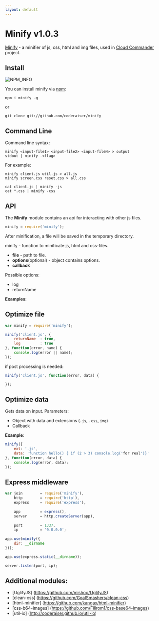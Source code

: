 ```yaml
---
layout: default
---
```


Minify v1.0.3
===============
[NPM_INFO_IMG]:             https://nodei.co/npm/minify.png?stars

[Minify](http://coderaiser.github.io/minify "Minify") - a minifier of js, css, html and img files,
used in [Cloud Commander](http://cloudcmd.io "Cloud Commander") project.

Install
---------------
![NPM_INFO][NPM_INFO_IMG]

You can install minify via [npm](https://www.npmjs.org/):

    npm i minify -g
or
    
    git clone git://github.com/coderaiser/minify

Command Line
---------------
Command line syntax:

```
minify <input-file1> <input-file2> <input-fileN> > output
stdout | minify -<flag>
```
For example:

```
minify client.js util.js > all.js
minify screen.css reset.css > all.css

cat client.js | minify -js
cat *.css | minify -css
```

API
---------------
The **Minify** module contains an api for interacting with other js files.


```js
minify = require('minify');
```
After minification, a file will be saved in the temporary directory.

minify - function to minificate js, html and css-files.

 - **file**                 - path to file.
 - **options**(optional)    - object contains options.
 - **callback**

Possible options:
 - log
 - returnName

**Examples**:

## Optimize file
```js
var minify = require('minify');

minify('client.js', {
    returnName  : true,
    log         : true
}, function(error, name) {
    console.log(error || name);
});
```

if post processing is needed: 

```js
minify('client.js', function(error, data) {

});
```

## Optimize data
Gets data on input.
Parameters:
- Object with data and extensions (`.js`, `.css`, `img`)
- Callback

**Example**:

```js
minify({
    ext: '.js',
    data: 'function hello() { if (2 > 3) console.log('for real')}'
}, function(error, data) {
    console.log(error, data);
});
```

## Express middleware

```js
var join        = require('minify'),
    http        = require('http'),
    express     = require('express'),
    
    app         = express(),
    server      = http.createServer(app),
    
    port        = 1337,
    ip          = '0.0.0.0';
    
app.use(minify({
    dir: __dirname
}));

app.use(express.static(__dirname));

server.listen(port, ip);
```

Additional modules:
---------------
- [UglifyJS] (https://github.com/mishoo/UglifyJS)
- [clean-css] (https://github.com/GoalSmashers/clean-css)
- [html-minifier] (https://github.com/kangax/html-minifier)
- [css-b64-images] (https://github.com/Filirom1/css-base64-images)
- [util-io] (http://coderaiser.github.io/util-io)
